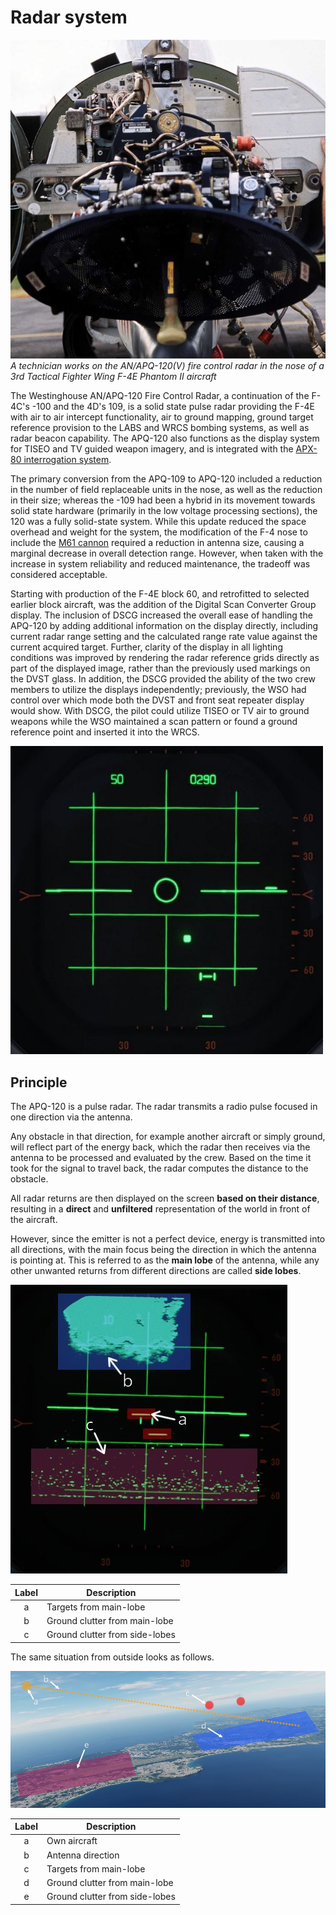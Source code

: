 # Radar system

![Radar Dish](../../img/radar_dish_nose.jpg)
*A technician works on the AN/APQ-120(V) fire control radar in the nose
of a 3rd Tactical Fighter Wing F-4E Phantom II aircraft*

The Westinghouse AN/APQ-120 Fire Control Radar, a continuation of the F-4C's
-100 and the 4D's 109, is a solid state pulse radar providing the F-4E with air
to air intercept functionality, air to ground mapping, ground target reference
provision to the LABS and WRCS bombing systems, as well as radar beacon
capability. The APQ-120 also functions as the display system for TISEO and TV
guided weapon imagery, and is integrated with the
[APX-80 interrogation system](../identification_systems.md#interrogator-systems).

The primary conversion from the APQ-109 to APQ-120 included a reduction in the
number of field replaceable units in the nose, as well as the reduction in their
size; whereas the -109 had been a hybrid in its movement towards solid state
hardware (primarily in the low voltage processing sections), the 120 was a fully
solid-state system. While this update reduced the space overhead and weight for
the system, the modification of the F-4 nose to include the
[M61 cannon](../../stores/guns.md#internal-cannon-m61a1-vulcan) required a
reduction in antenna size, causing a marginal decrease in overall detection
range. However, when taken with the increase in system reliability and reduced
maintenance, the tradeoff was considered acceptable.

Starting with production of the F-4E block 60, and retrofitted to selected
earlier block aircraft, was the addition of the Digital Scan Converter Group
display. The inclusion of DSCG increased the overall ease of handling the
APQ-120 by adding additional information on the display directly, including
current radar range setting and the calculated range rate value against the
current acquired target. Further, clarity of the display in all lighting
conditions was improved by rendering the radar reference grids directly as part
of the displayed image, rather than the previously used markings on the DVST
glass. In addition, the DSCG provided the ability of the two crew members to
utilize the displays independently; previously, the WSO had control over which
mode both the DVST and front seat repeater display would show. With DSCG, the
pilot could utilize TISEO or TV air to ground weapons while the WSO maintained a
scan pattern or found a ground reference point and inserted it into the WRCS.

![radar_screen](../../img/radar_screen.jpg)

## Principle

The APQ-120 is a pulse radar. The radar transmits a radio pulse focused
in one direction via the antenna.

Any obstacle in that direction, for example another aircraft or simply ground,
will reflect part of the energy back, which the radar then receives via
the antenna to be processed and evaluated by the crew.
Based on the time it took for the signal to travel back, the radar
computes the distance to the obstacle.

All radar returns are then displayed on the screen **based on their distance**,
resulting in a **direct** and **unfiltered** representation of the world in
front of the aircraft.

However, since the emitter is not a perfect device, energy is transmitted into all
directions, with the main focus being the direction in which the antenna is
pointing at. This is referred to as the **main lobe** of the antenna, while any
other unwanted returns from different directions are called **side lobes**.

![Radar with Lobes](../../img/radar_lobes.jpg)

| Label | Description                    |
| :---: | ------------------------------ |
|   a   | Targets from main-lobe         |
|   b   | Ground clutter from main-lobe  |
|   c   | Ground clutter from side-lobes |

The same situation from outside looks as follows.

![Outside view of situation](../../img/radar_lobes_outside.jpg)

| Label | Description                    |
| :---: | ------------------------------ |
|   a   | Own aircraft                   |
|   b   | Antenna direction              |
|   c   | Targets from main-lobe         |
|   d   | Ground clutter from main-lobe  |
|   e   | Ground clutter from side-lobes |
